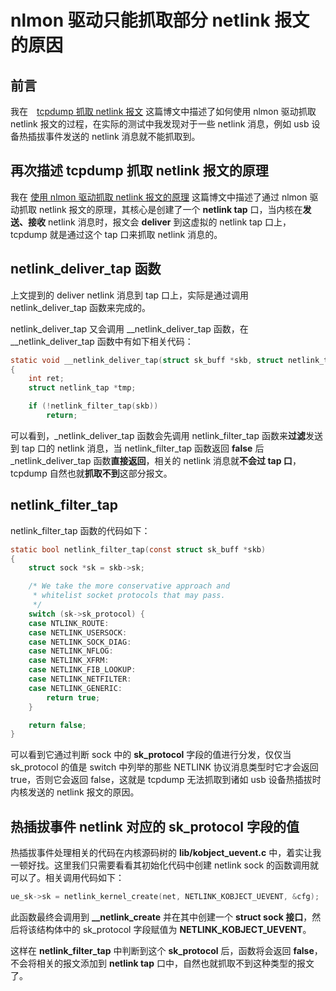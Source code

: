 # nlmon 驱动只能抓取部分 netlink 报文的原因
## 前言
我在　[tcpdump 抓取 netlink 报文](https://blog.csdn.net/Longyu_wlz/article/details/108879156) 这篇博文中描述了如何使用 nlmon 驱动抓取 netlink 报文的过程，在实际的测试中我发现对于一些 netlink 消息，例如 usb 设备热插拔事件发送的 netlink 消息就不能抓取到。

## 再次描述 tcpdump 抓取 netlink 报文的原理
我在 [使用 nlmon 驱动抓取 netlink 报文的原理](https://blog.csdn.net/Longyu_wlz/article/details/108883293) 这篇博文中描述了通过 nlmon 驱动抓取 netlink 报文的原理，其核心是创建了一个 **netlink tap** 口，当内核在**发送、接收** netlink 消息时，报文会 **deliver** 到这虚拟的 netlink tap 口上，tcpdump 就是通过这个 tap 口来抓取 netlink 消息的。

## netlink_deliver_tap 函数
上文提到的 deliver netlink 消息到 tap 口上，实际是通过调用 netlink_deliver_tap 函数来完成的。

netlink_deliver_tap 又会调用 __netlink_deliver_tap 函数，在 __netlink_deliver_tap 函数中有如下相关代码：

```c
static void __netlink_deliver_tap(struct sk_buff *skb, struct netlink_tap_net *nn)
{
	int ret;
	struct netlink_tap *tmp;

	if (!netlink_filter_tap(skb))
		return;
```
可以看到，_netlink_deliver_tap 函数会先调用 netlink_filter_tap 函数来**过滤**发送到 tap 口的 netlink 消息，当 netlink_filter_tap 函数返回 **false** 后 _netlink_deliver_tap 函数**直接返回**，相关的 netlink 消息就**不会过 tap 口**，tcpdump 自然也就**抓取不到**这部分报文。

## netlink_filter_tap
netlink_filter_tap 函数的代码如下：

```c
static bool netlink_filter_tap(const struct sk_buff *skb)
{
	struct sock *sk = skb->sk;

	/* We take the more conservative approach and
	 * whitelist socket protocols that may pass.
	 */
	switch (sk->sk_protocol) {
	case NTLINK_ROUTE:
	case NETLINK_USERSOCK:
	case NETLINK_SOCK_DIAG:
	case NETLINK_NFLOG:
	case NETLINK_XFRM:
	case NETLINK_FIB_LOOKUP:
	case NETLINK_NETFILTER:
	case NETLINK_GENERIC:
		return true;
	}

	return false;
}
```
可以看到它通过判断 sock 中的 **sk_protocol** 字段的值进行分发，仅仅当 sk_protocol 的值是 switch 中列举的那些 NETLINK 协议消息类型时它才会返回 true，否则它会返回 false，这就是 tcpdump 无法抓取到诸如 usb 设备热插拔时内核发送的 netlink 报文的原因。

## 热插拔事件 netlink 对应的 sk_protocol 字段的值
热插拔事件处理相关的代码在内核源码树的 **lib/kobject_uevent.c** 中，着实让我一顿好找。这里我们只需要看看其初始化代码中创建 netlink sock 的函数调用就可以了。相关调用代码如下：

```c
ue_sk->sk = netlink_kernel_create(net, NETLINK_KOBJECT_UEVENT, &cfg);
```

此函数最终会调用到 **__netlink_create** 并在其中创建一个 **struct sock 接口**，然后将该结构体中的 sk_protocol 字段赋值为 **NETLINK_KOBJECT_UEVENT**。

这样在 **netlink_filter_tap** 中判断到这个 **sk_protocol** 后，函数将会返回 **false**，不会将相关的报文添加到 **netlink tap** 口中，自然也就抓取不到这种类型的报文了。


